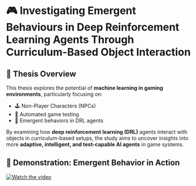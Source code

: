 # 🎮 Investigating Emergent Behaviours in Deep Reinforcement Learning Agents Through Curriculum-Based Object Interaction

## 🧠 Thesis Overview

This thesis explores the potential of **machine learning in gaming environments**, particularly focusing on:

- 🕹️ Non-Player Characters (NPCs)
- 🧪 Automated game testing
- 🔄 Emergent behaviors in DRL agents

By examining how **deep reinforcement learning (DRL)** agents interact with objects in curriculum-based setups, the study aims to uncover insights into more **adaptive, intelligent, and test-capable AI agents** in game systems.


## 🎥 Demonstration: Emergent Behavior in Action

[![Watch the video](https://img.youtube.com/vi/tp8pi4UB_aA/0.jpg)](https://youtu.be/tp8pi4UB_aA)